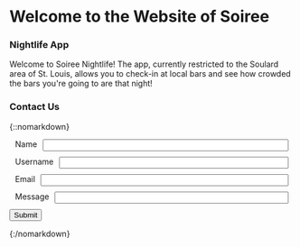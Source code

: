 # Welcome to the Website of Soiree
### Nightlife App
Welcome to Soiree Nightlife! The app, currently restricted to the Soulard area of St. Louis, allows you to check-in at local bars and see how crowded the bars you're going to are that night!

### Contact Us
{::nomarkdown}
  <form action="https://formspree.io/f/mqkgqrbk" method="POST">
    <div style="display: flex; margin: 10px">
      <label>Name</label>
      <input type="text" name="name" style="width: 100%; margin-left: 10px;">
    </div>
    <div style="display: flex; margin: 10px">
      <label>Username</label>
      <input type="text" name="username" style="width: 100%; margin-left: 10px;">
    </div>
    <div style="display: flex; margin: 10px">
      <label>Email</label>
      <input type="email" name="_replyto" style="width: 100%; margin-left: 10px;">
    </div>
    <div style="display: flex; margin: 10px">
      <label>Message</label>
      <input type="textarea" name="message" style="width: 100%; margin-left: 10px;">
    </div>
    <div>
      <input type="submit" value="Submit">
    </div>
  </form>
{:/nomarkdown}
